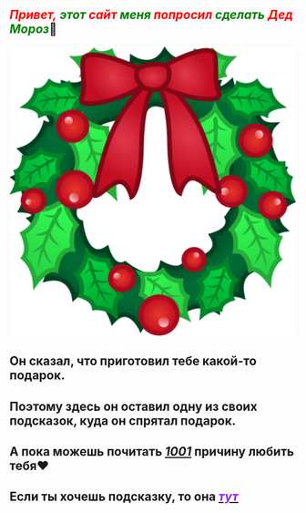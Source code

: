 ## <font color="Red">*Привет,*</font> <font color="Green">*этот*</font> <font color="Red">*сайт*</font> <font color="Green">*меня*</font> <font color="Red">*попросил*</font> <font color="Green">*сделать*</font> <font color="Red">*Дед*</font> <font color="Green">*Мороз*</font>🎅
![img.png](img.png)

## Он сказал, что приготовил тебе какой-то подарок.
## Поэтому здесь он оставил одну из своих подсказок, куда он спрятал __подарок__.
## А пока можешь почитать [___1001___](about\about.md) причину любить тебя❤️
## Если ты хочешь подсказку, то она [<font color="BlueViolet">_тут_</font>](about\about2.md)
